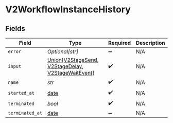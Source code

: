 # V2WorkflowInstanceHistory


## Fields

| Field                                                                                | Type                                                                                 | Required                                                                             | Description                                                                          |
| ------------------------------------------------------------------------------------ | ------------------------------------------------------------------------------------ | ------------------------------------------------------------------------------------ | ------------------------------------------------------------------------------------ |
| `error`                                                                              | *Optional[str]*                                                                      | :heavy_minus_sign:                                                                   | N/A                                                                                  |
| `input`                                                                              | [Union[V2StageSend, V2StageDelay, V2StageWaitEvent]](../../models/shared/v2stage.md) | :heavy_check_mark:                                                                   | N/A                                                                                  |
| `name`                                                                               | *str*                                                                                | :heavy_check_mark:                                                                   | N/A                                                                                  |
| `started_at`                                                                         | [date](https://docs.python.org/3/library/datetime.html#date-objects)                 | :heavy_check_mark:                                                                   | N/A                                                                                  |
| `terminated`                                                                         | *bool*                                                                               | :heavy_check_mark:                                                                   | N/A                                                                                  |
| `terminated_at`                                                                      | [date](https://docs.python.org/3/library/datetime.html#date-objects)                 | :heavy_minus_sign:                                                                   | N/A                                                                                  |